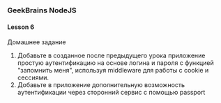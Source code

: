 ### GeekBrains NodeJS

#### Lesson 6

Домашнее задание
1. Добавьте в созданное после предыдущего урока приложение простую аутентификацию на основе логина и пароля с функцией "запомнить меня", используя middleware для работы с cookie и сессиями.
2. Добавьте в приложение дополнительную возможность аутентификации через сторонний сервис с помощью passport
